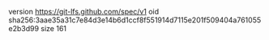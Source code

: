version https://git-lfs.github.com/spec/v1
oid sha256:3aae35a31c7e84d3e14b6d1ccf8f551914d7115e201f509404a761055e2b3d99
size 161
